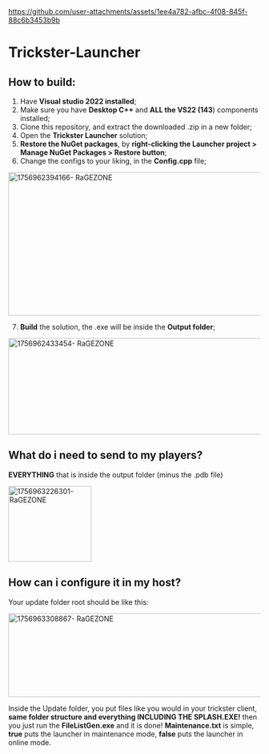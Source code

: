 https://github.com/user-attachments/assets/1ee4a782-afbc-4f08-845f-88c6b3453b9b


# Trickster-Launcher
## How to build:​
1. Have **Visual studio 2022 installed**;​
2. Make sure you have **Desktop C++** and **ALL the VS22 (143**) components installed;​
3. Clone this repository, and extract the downloaded .zip in a new folder;​
4. Open the **Trickster Launcher** solution;
5. **Restore the NuGet packages**, by **right-clicking the Launcher project > Manage NuGet Packages > Restore button**;
6. Change the configs to your liking, in the **Config.cpp** file;
<img width="1183" height="286" alt="1756962394166- RaGEZONE" src="https://github.com/user-attachments/assets/e936f4fb-df9f-4382-99b2-215208929bbe" />

7. **Build** the solution, the .exe will be inside the **Output folder**;
<img width="720" height="192" alt="1756962433454- RaGEZONE" src="https://github.com/user-attachments/assets/4fedc2a6-a4f4-4cfa-92b2-6e54a335fe89" />

## What do i need to send to my players?
**EVERYTHING** that is inside the output folder (minus the .pdb file)

<img width="166" height="151" alt="1756963226301- RaGEZONE" src="https://github.com/user-attachments/assets/64a907b1-fe18-4cd4-a944-88d4af99b0fa" />

## How can i configure it in my host?
Your update folder root should be like this:

<img width="762" height="167" alt="1756963308867- RaGEZONE" src="https://github.com/user-attachments/assets/a5a06a1d-98e1-4fec-a272-dcc0f1b2baea" />

Inside the Update folder, you put files like you would in your trickster client, **same folder structure and everything INCLUDING THE SPLASH.EXE!**
then you just run the **FileListGen.exe** and it is done!
**Maintenance.txt** is simple, **true** puts the launcher in maintenance mode, **false** puts the launcher in online mode.

